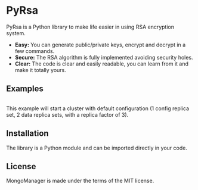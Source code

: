 # PyRsa

PyRsa is a Python library to make life easier in using RSA encryption system.

* **Easy:** You can generate public/private keys, encrypt and decrypt in a few commands.
* **Secure:** The RSA algorithm is fully implemented avoiding security holes.
* **Clear:** The code is clear and easily readable, you can learn from it and make it totally yours.

## Examples

```python

```

This example will start a cluster with default configuration (1 config replica set, 2 data replica sets, with a replica factor of 3).

## Installation

The library is a Python module and can be imported directly in your code.

## License

MongoManager is made under the terms of the MIT license.